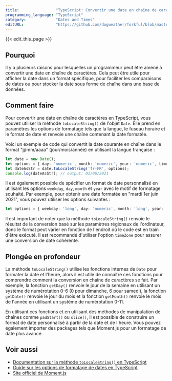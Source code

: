 ```yaml
---
title:                "TypeScript: Convertir une date en chaîne de caractères"
programming_language: "TypeScript"
category:             "Dates and Times"
editURL:              "https://github.com/dogweather/forkful/blob/master/content/fr/typescript/converting-a-date-into-a-string.md"
---
```


{{< edit_this_page >}}

## Pourquoi

Il y a plusieurs raisons pour lesquelles un programmeur peut être amené à convertir une date en chaîne de caractères. Cela peut être utile pour afficher la date dans un format spécifique, pour faciliter les comparaisons de dates ou pour stocker la date sous forme de chaîne dans une base de données.

## Comment faire

Pour convertir une date en chaîne de caractères en TypeScript, vous pouvez utiliser la méthode `toLocaleString()` de l'objet `Date`. Elle prend en paramètres les options de formatage tels que la langue, le fuseau horaire et le format de date et renvoie une chaîne contenant la date formatée.

Voici un exemple de code qui convertit la date courante en chaîne dans le format "jj/mm/aaaa" (jour/mois/année) en utilisant la langue française :

```TypeScript
let date = new Date();
let options = { day: 'numeric', month: 'numeric', year: 'numeric', timeZone: 'UTC' };
let dateAsStr = date.toLocaleString('fr-FR', options);
console.log(dateAsStr); // output: 01/06/2021
```

Il est également possible de spécifier un format de date personnalisé en utilisant les options `weekday`, `day`, `month` et `year` avec le motif de formatage souhaité. Par exemple, pour obtenir une date formatée en "mardi 1er juin 2021", vous pouvez utiliser les options suivantes :

```TypeScript
let options = { weekday: 'long', day: 'numeric', month: 'long', year: 'numeric' };
```

Il est important de noter que la méthode `toLocaleString()` renvoie le résultat de la conversion basé sur les paramètres régionaux de l'ordinateur, donc le format peut varier en fonction de l'endroit où le code est en train d'être exécuté. Il est recommandé d'utiliser l'option `timeZone` pour assurer une conversion de date cohérente.

## Plongée en profondeur

La méthode `toLocaleString()` utilise les fonctions internes de `Date` pour formater la date et l'heure, alors il est utile de connaître ces fonctions pour comprendre comment la conversion en chaîne de caractères se fait. Par exemple, la fonction `getDay()` renvoie le jour de la semaine en utilisant un système de numérotation 0-6 (0 pour dimanche, 6 pour samedi), la fonction `getDate()` renvoie le jour du mois et la fonction `getMonth()` renvoie le mois de l'année en utilisant un système de numérotation 0-11.

En utilisant ces fonctions et en utilisant des méthodes de manipulation de chaînes comme `padStart()` ou `slice()`, il est possible de construire un format de date personnalisé à partir de la date et de l'heure. Vous pouvez également importer des packages tels que Moment.js pour un formatage de date plus avancé.

## Voir aussi

- [Documentation sur la méthode `toLocaleString()` en TypeScript](https://developer.mozilla.org/fr/docs/Web/JavaScript/Reference/Global_Objects/Date/toLocaleString)
- [Guide sur les options de formatage de dates en TypeScript](https://www.typescriptlang.org/docs/handbook/datetime.html)
- [Site officiel de Moment.js](https://momentjs.com/)